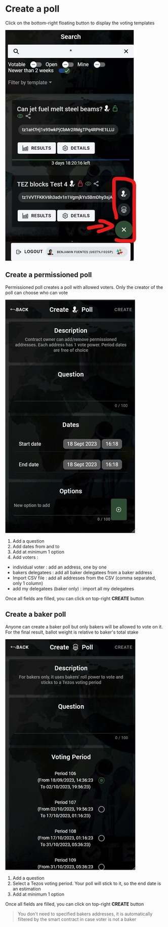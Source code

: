 # Create a poll

Click on the bottom-right floating button to display the voting templates

![create](./images/create.png)

## Create a permissioned poll

Permissioned poll creates a poll with allowed voters. Only the creator of the poll can choose who can vote

![permissioned](./images/permissioned.png)

1. Add a question
1. Add dates from and to
1. Add at minimum 1 option
1. Add voters :

- individual voter : add an address, one by one
- bakers delegatees : add all baker delegatees from a baker address
- Import CSV file : add all addresses from the CSV (comma separated, only 1 column)
- add my delegatees (baker only) : import all my delegatees

Once all fields are filled, you can click on top-right **CREATE** button

## Create a baker poll

Anyone can create a baker poll but only bakers will be allowed to vote on it. For the final result, ballot weight is relative to baker's total stake

![baker](./images/baker.png)

1. Add a question
1. Select a Tezos voting period. Your poll will stick to it, so the end date is an estimation
1. Add at minimum 1 option

Once all fields are filled, you can click on top-right **CREATE** button

> You don't need to specified bakers addresses, it is automatically filtered by the smart contract in case voter is not a baker
